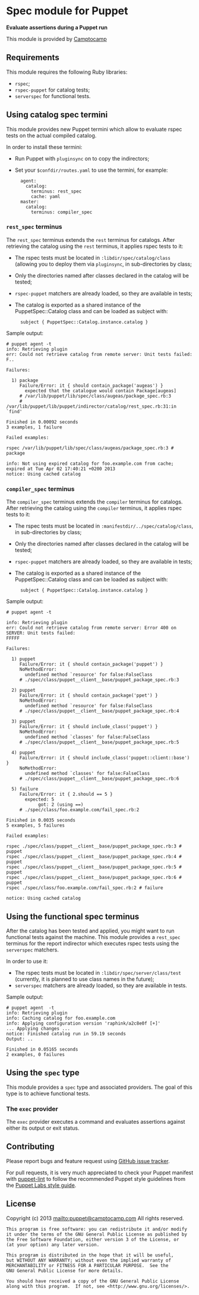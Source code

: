 # Spec module for Puppet

**Evaluate assertions during a Puppet run**

This module is provided by [Camptocamp](http://www.camptocamp.com/)


## Requirements

This module requires the following Ruby libraries:

* `rspec`;
* `rspec-puppet` for catalog tests;
* `serverspec` for functional tests.


## Using catalog spec termini

This module provides new Puppet termini which allow to evaluate rspec tests on the actual compiled catalog.

In order to install these termini:

* Run Puppet with `pluginsync` on to copy the indirectors;
* Set your `$confdir/routes.yaml` to use the termini, for example:

        agent:
          catalog:
            terminus: rest_spec
            cache: yaml
        master:
          catalog:
            terminus: compiler_spec

### `rest_spec` terminus

The `rest_spec` terminus extends the `rest` terminus for catalogs. After retrieving the catalog using the `rest` terminus, it applies rspec tests to it:

* The rspec tests must be located in `:libdir/spec/catalog/class` (allowing you to deploy them via `pluginsync`, in sub-directories by class;
* Only the directories named after classes declared in the catalog will be tested;
* `rspec-puppet` matchers are already loaded, so they are available in tests;
* The catalog is exported as a shared instance of the PuppetSpec::Catalog class and can be loaded as subject with:

        subject { PuppetSpec::Catalog.instance.catalog }

Sample output:

    # puppet agent -t
    info: Retrieving plugin
    err: Could not retrieve catalog from remote server: Unit tests failed:
    F..
    
    Failures:
    
      1) package 
         Failure/Error: it { should contain_package('augeas') }
           expected that the catalogue would contain Package[augeas]
         # /var/lib/puppet/lib/spec/class/augeas/package_spec.rb:3
         # /var/lib/puppet/lib/puppet/indirector/catalog/rest_spec.rb:31:in `find'
    
    Finished in 0.00092 seconds
    3 examples, 1 failure
    
    Failed examples:
    
    rspec /var/lib/puppet/lib/spec/class/augeas/package_spec.rb:3 # package 
    
    info: Not using expired catalog for foo.example.com from cache; expired at Tue Apr 02 17:40:21 +0200 2013
    notice: Using cached catalog


### `compiler_spec` terminus

The `compiler_spec` terminus extends the `compiler` terminus for catalogs. After retrieving the catalog using the `compiler` terminus, it applies rspec tests to it:

* The rspec tests must be located in `:manifestdir/../spec/catalog/class`, in sub-directories by class;
* Only the directories named after classes declared in the catalog will be tested;
* `rspec-puppet` matchers are already loaded, so they are available in tests;
* The catalog is exported as a shared instance of the PuppetSpec::Catalog class and can be loaded as subject with:

        subject { PuppetSpec::Catalog.instance.catalog }

Sample output:

    # puppet agent -t

    info: Retrieving plugin
    err: Could not retrieve catalog from remote server: Error 400 on SERVER: Unit tests failed:
    FFFFF
    
    Failures:
    
      1) puppet 
         Failure/Error: it { should contain_package('puppet') }
         NoMethodError:
           undefined method `resource' for false:FalseClass
         # ./spec/class/puppet__client__base/puppet_package_spec.rb:3
    
      2) puppet 
         Failure/Error: it { should contain_package('ppet') }
         NoMethodError:
           undefined method `resource' for false:FalseClass
         # ./spec/class/puppet__client__base/puppet_package_spec.rb:4
    
      3) puppet 
         Failure/Error: it { should include_class('puppet') }
         NoMethodError:
           undefined method `classes' for false:FalseClass
         # ./spec/class/puppet__client__base/puppet_package_spec.rb:5
    
      4) puppet 
         Failure/Error: it { should include_class('puppet::client::base') }
         NoMethodError:
           undefined method `classes' for false:FalseClass
         # ./spec/class/puppet__client__base/puppet_package_spec.rb:6
    
      5) failure 
         Failure/Error: it { 2.should == 5 }
           expected: 5
                got: 2 (using ==)
         # ./spec/class/foo.example.com/fail_spec.rb:2
    
    Finished in 0.0035 seconds
    5 examples, 5 failures
    
    Failed examples:
    
    rspec ./spec/class/puppet__client__base/puppet_package_spec.rb:3 # puppet 
    rspec ./spec/class/puppet__client__base/puppet_package_spec.rb:4 # puppet 
    rspec ./spec/class/puppet__client__base/puppet_package_spec.rb:5 # puppet 
    rspec ./spec/class/puppet__client__base/puppet_package_spec.rb:6 # puppet 
    rspec ./spec/class/foo.example.com/fail_spec.rb:2 # failure 
    
    notice: Using cached catalog


## Using the functional spec terminus

After the catalog has been tested and applied, you might want to run functional tests against the machine. This module provides a `rest_spec` terminus for the report indirector which executes rspec tests using the `serverspec` matchers.

In order to use it:

* The rspec tests must be located in `:libdir/spec/server/class/test` (currently, it is planned to use class names in the future);
* `serverspec` matchers are already loaded, so they are available in tests.


Sample output:

    # puppet agent  -t
    info: Retrieving plugin
    info: Caching catalog for foo.example.com
    info: Applying configuration version 'raphink/a2c8e0f [+]'
    ... Applying changes ...
    notice: Finished catalog run in 59.19 seconds
    Output: ..

    Finished in 0.05165 seconds
    2 examples, 0 failures


## Using the `spec` type


This module provides a `spec` type and associated providers. The goal of this type is to achieve functional tests.

### The `exec` provider

The `exec` provider executes a command and evaluates assertions against either its output or exit status.


## Contributing

Please report bugs and feature request using [GitHub issue
tracker](https://github.com/camptocamp/puppet-spec/issues).

For pull requests, it is very much appreciated to check your Puppet manifest
with [puppet-lint](https://github.com/camptocamp/puppet-spec/issues) to follow the recommended Puppet style guidelines from the
[Puppet Labs style guide](http://docs.puppetlabs.com/guides/style_guide.html).

## License

Copyright (c) 2013 <mailto:puppet@camptocamp.com> All rights reserved.

    This program is free software: you can redistribute it and/or modify
    it under the terms of the GNU General Public License as published by
    the Free Software Foundation, either version 3 of the License, or
    (at your option) any later version.
    
    This program is distributed in the hope that it will be useful,
    but WITHOUT ANY WARRANTY; without even the implied warranty of
    MERCHANTABILITY or FITNESS FOR A PARTICULAR PURPOSE.  See the
    GNU General Public License for more details.
    
    You should have received a copy of the GNU General Public License
    along with this program.  If not, see <http://www.gnu.org/licenses/>.

